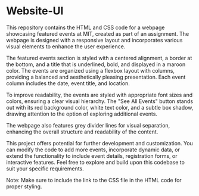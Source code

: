 # Website-UI
This repository contains the HTML and CSS code for a webpage showcasing featured events at MIT, created as part of an assignment. The webpage is designed with a responsive layout and incorporates various visual elements to enhance the user experience.

The featured events section is styled with a centered alignment, a border at the bottom, and a title that is underlined, bold, and displayed in a maroon color. The events are organized using a flexbox layout with columns, providing a balanced and aesthetically pleasing presentation. Each event column includes the date, event title, and location.

To improve readability, the events are styled with appropriate font sizes and colors, ensuring a clear visual hierarchy. The "See All Events" button stands out with its red background color, white text color, and a subtle box shadow, drawing attention to the option of exploring additional events.

The webpage also features grey divider lines for visual separation, enhancing the overall structure and readability of the content.

This project offers potential for further development and customization. You can modify the code to add more events, incorporate dynamic data, or extend the functionality to include event details, registration forms, or interactive features. Feel free to explore and build upon this codebase to suit your specific requirements.

Note: Make sure to include the link to the CSS file in the HTML code for proper styling.
